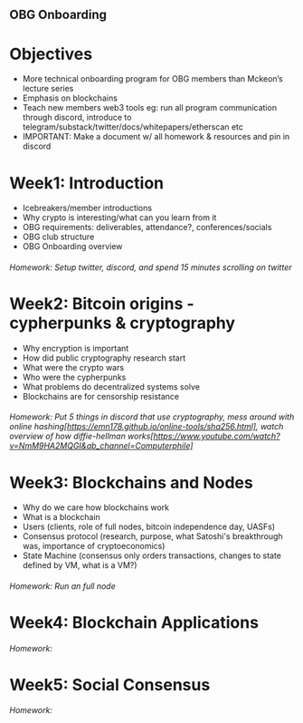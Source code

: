 ## OBG Onboarding

# Objectives
- More technical onboarding program for OBG members than Mckeon’s lecture series
- Emphasis on blockchains
- Teach new members web3 tools eg: run all program communication through discord, introduce to telegram/substack/twitter/docs/whitepapers/etherscan etc 
- IMPORTANT: Make a document w/ all homework & resources and pin in discord

# Week1: Introduction
- Icebreakers/member introductions
- Why crypto is interesting/what can you learn from it
- OBG requirements: deliverables, attendance?, conferences/socials
- OBG club structure
- OBG Onboarding overview
###### Homework: Setup twitter, discord, and spend 15 minutes scrolling on twitter

# Week2: Bitcoin origins - cypherpunks & cryptography
- Why encryption is important
- How did public cryptography research start
- What were the crypto wars
- Who were the cypherpunks
- What problems do decentralized systems solve
- Blockchains are for censorship resistance
###### Homework: Put 5 things in discord that use cryptography, mess around with online hashing[https://emn178.github.io/online-tools/sha256.html], watch overview of how diffie-hellman works[https://www.youtube.com/watch?v=NmM9HA2MQGI&ab_channel=Computerphile]

# Week3: Blockchains and Nodes
- Why do we care how blockchains work
- What is a blockchain
- Users (clients, role of full nodes, bitcoin independence day, UASFs)
- Consensus protocol (research, purpose, what Satoshi's breakthrough was, importance of cryptoeconomics)
- State Machine (consensus only orders transactions, changes to state defined by VM, what is a VM?)
###### Homework: Run an full node

# Week4: Blockchain Applications
###### Homework:

# Week5: Social Consensus
###### Homework:
